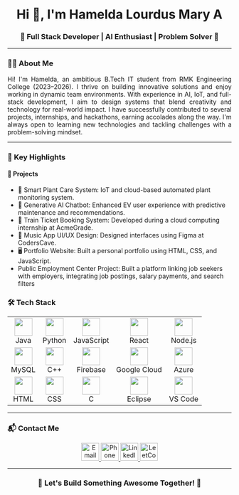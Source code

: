<h1 align="center">Hi 👋, I'm Hamelda Lourdus Mary A</h1>
<h3 align="center">🌟 Full Stack Developer | AI Enthusiast | Problem Solver 🌟</h3>

---

### 🧑‍💻 About Me

<p align="justify" style="text-align: justify;">
Hi! I'm Hamelda, an ambitious B.Tech IT student from RMK Engineering College (2023–2026). I thrive on building innovative solutions and enjoy working in dynamic team environments. With experience in AI, IoT, and full-stack development, I aim to design systems that blend creativity and technology for real-world impact. I have successfully contributed to several projects, internships, and hackathons, earning accolades along the way. I'm always open to learning new technologies and tackling challenges with a problem-solving mindset.
</p>

---

### 🌟 Key Highlights  
#### 🚀 **Projects**
<ul>
  <li>🌱 Smart Plant Care System: IoT and cloud-based automated plant monitoring system.</li>
  <li>🤖 Generative AI Chatbot: Enhanced EV user experience with predictive maintenance and recommendations.</li>
  <li>🚆 Train Ticket Booking System: Developed during a cloud computing internship at AcmeGrade.</li>
  <li>🎨 Music App UI/UX Design: Designed interfaces using Figma at CodersCave.</li>
  <li>🖥️ Portfolio Website: Built a personal portfolio using HTML, CSS, and JavaScript.</li>
  <li>Public Employment Center Project: Built a platform linking job seekers with employers, integrating job postings, salary payments, and search filters</li>
</ul>


### 🛠️ Tech Stack
<table align="center">
<tr>
  <td align="center"><img src="https://img.icons8.com/color/48/000000/java-coffee-cup-logo.png" width="40px"/><br>Java</td>
  <td align="center"><img src="https://img.icons8.com/color/48/000000/python--v1.png" width="40px"/><br>Python</td>
  <td align="center"><img src="https://img.icons8.com/color/48/000000/javascript--v1.png" width="40px"/><br>JavaScript</td>
  <td align="center"><img src="https://img.icons8.com/color/48/000000/react-native.png" width="40px"/><br>React</td>
  <td align="center"><img src="https://img.icons8.com/color/48/000000/nodejs.png" width="40px"/><br>Node.js</td>
</tr>
<tr>
  <td align="center"><img src="https://img.icons8.com/fluency/48/000000/mysql-logo.png" width="40px"/><br>MySQL</td>
  <td align="center"><img src="https://img.icons8.com/color/48/000000/c-plus-plus.png" width="40px"/><br>C++</td>

  <td align="center"><img src="https://img.icons8.com/color/48/000000/firebase.png" width="40px"/><br>Firebase</td>
  <td align="center"><img src="https://img.icons8.com/color/48/000000/google-cloud.png" width="40px"/><br>Google Cloud</td>
  <td align="center"><img src="https://img.icons8.com/color/48/000000/azure-1.png" width="40px"/><br>Azure</td>
</tr>
<tr>
  <td align="center"><img src="https://img.icons8.com/color/48/000000/html-5--v1.png" width="40px"/><br>HTML</td>
  <td align="center"><img src="https://img.icons8.com/color/48/000000/css3.png" width="40px"/><br>CSS</td>
  <td align="center"><img src="https://img.icons8.com/color/48/000000/c-programming.png" width="40px"/><br>C</td>
  <td align="center"><img src="https://img.icons8.com/color/48/000000/eclipse.png" width="40px"/><br>Eclipse</td>
  <td align="center"><img src="https://img.icons8.com/color/48/000000/visual-studio-code-2019.png" width="40px"/><br>VS Code</td>
</tr>
</table>

---

### 📬 Contact Me
<p align="center">
  <a href="mailto:gnanadeepamhamelda@gmail.com" target="_blank">
    <img src="https://img.icons8.com/color/48/000000/gmail-new.png" alt="Email" height="40" width="40"/>
  </a>
  <a href="tel:+917550105742" target="_blank">
    <img src="https://img.icons8.com/color/48/000000/phone.png" alt="Phone" height="40" width="40"/>
  </a>
  <a href="https://www.linkedin.com/in/hamelda-lourdus-mary-a-398557255/" target="_blank">
    <img src="https://img.icons8.com/color/48/000000/linkedin-circled--v1.png" alt="LinkedIn" height="40" width="40"/>
  </a>
  <a href="https://leetcode.com/u/Hamelda_IT/" target="_blank">
    <img src="https://img.icons8.com/ios-filled/50/000000/code.png" alt="LeetCode" height="40" width="40"/>
  </a>
</p>

---

<h3 align="center">🌟 Let's Build Something Awesome Together! 🌟</h3>
